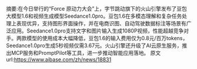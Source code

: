 摘要:在今日举行的“Force 原动力大会”上，字节跳动旗下的火山引擎发布了豆包大模型1.6和视频生成模型Seedance1.0pro。豆包1.6在多模态理解和复杂任务处理上表现优异，支持图形界面操作，并在电商识图、自动驾驶数据标注等场景有广泛应用。Seedance1.0pro支持文字和图片输入生成1080P视频，性能超越竞争对手。两款模型的使用成本大幅降低，豆包1.6的输入费用仅为0.8元/百万tokens，Seedance1.0pro生成5秒视频仅需3.67元。火山引擎还升级了AI云原生服务，推出MCP服务和PromptPilot等工具，进一步推动智能应用落地。
原文url:https://www.aibase.com/zh/news/18831